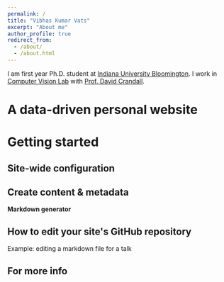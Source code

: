 ```yaml
---
permalink: /
title: "Vibhas Kumar Vats"
excerpt: "About me"
author_profile: true
redirect_from: 
  - /about/
  - /about.html
---
```


I am first year Ph.D. student at [Indiana University Bloomington](https://www.indiana.edu/). I work in [Computer Vision Lab](http://vision.soic.indiana.edu/) with [Prof. David Crandall](https://homes.luddy.indiana.edu/djcran/). 

A data-driven personal website
======


Getting started
======

Site-wide configuration
------


Create content & metadata
------


**Markdown generator**



How to edit your site's GitHub repository
------


Example: editing a markdown file for a talk


For more info
------

